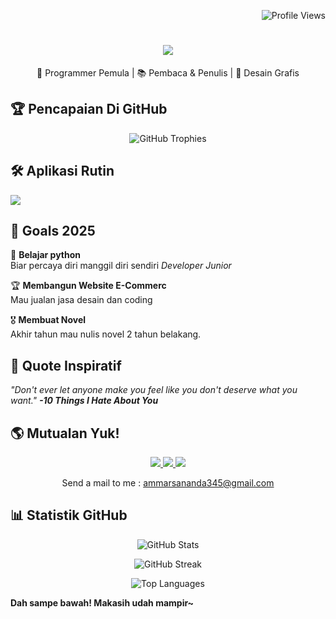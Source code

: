 <p align="right">
  <img src="https://komarev.com/ghpvc/?username=ammar3544&color=brightgreen" alt="Profile Views">
</p>
<h1 align="center"> 
  <img src="https://readme-typing-svg.herokuapp.com?color=F7A801&size=30&center=true&vCenter=true&width=500&lines=Halo!+Aku+Ammar!+👨‍💻;Ini+Profil+GitHub+ku!" />
</h1>
<p align="center">
  🚀 Programmer Pemula | 📚 Pembaca & Penulis | 🎨 Desain Grafis  
</p>

## 🏆 **Pencapaian Di GitHub**
<p align="center">
  <img src="https://github-profile-trophy.vercel.app/?username=ammar3544&theme=onestar&column=4" alt="GitHub Trophies">
</p>

## 🛠 **Aplikasi Rutin**
<p align="left">
  <img src="https://skillicons.dev/icons?i=html,css,bootstrap,figma,github,vscode" />
</p>

## 🎯 **Goals 2025**
🚀 **Belajar python**  
  Biar percaya diri manggil diri sendiri *Developer Junior*

🏆 **Membangun Website E-Commerc**  
  Mau jualan jasa desain dan coding

🎖 **Membuat Novel**  
  Akhir tahun mau nulis novel 2 tahun belakang.


## 💬 **Quote Inspiratif**
*"Don't ever let anyone make you feel like you don't deserve what you want."*
***-10 Things I Hate About You***

## 🌎 **Mutualan Yuk!**
<p align="center">
  <a href="https://github.com/ammar3544">
    <img src="https://img.shields.io/badge/GitHub-000?style=for-the-badge&logo=github&logoColor=white">
  </a>
  <a href="https://linkedin.com/in/ammar-s-ananda-3a8a69300/">
    <img src="https://img.shields.io/badge/LinkedIn-0077B5?style=for-the-badge&logo=linkedin&logoColor=white">
  </a>
  <a href="https://www.instagram.com/a.a_rajs/?__pwa=1">
    <img src="https://img.shields.io/badge/Instagram-E4405F?style=for-the-badge&logo=instagram&logoColor=white">
  </a>
</p>
<p align="center">
  Send a mail to me : <a href="mailto:ammarsananda345@gmail.com">ammarsananda345@gmail.com</a>
</p>

## 📊 **Statistik GitHub**
<p align="center">
  <img src="https://github-readme-stats.vercel.app/api?username=ammar3544&show_icons=true&theme=radical" alt="GitHub Stats">
</p>
<p align="center">
  <img src="https://github-readme-streak-stats.herokuapp.com/?user=ammar3544&theme=radical" alt="GitHub Streak">
</p>
<p align="center">
  <img src="https://github-readme-stats.vercel.app/api/top-langs/?username=ammar3544&layout=compact&theme=radical" alt="Top Languages">
</p>

**Dah sampe bawah! Makasih udah mampir~**

